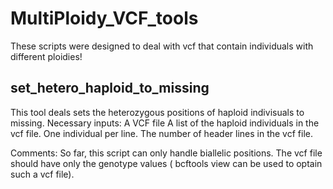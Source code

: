 # MultiPloidy_VCF_tools

These scripts were designed to deal with vcf that contain individuals with different ploidies!



## set_hetero_haploid_to_missing

This tool deals sets the heterozygous positions of haploid indivisuals to missing.
Necessary inputs: 
  A VCF file
  A list of the haploid individuals in the vcf file. One individual per line.
  The number of header lines in the vcf file.
  
Comments:
So far, this script can only handle biallelic positions. The vcf file should have only the genotype values ( bcftools view can be used to optain such a vcf file). 
